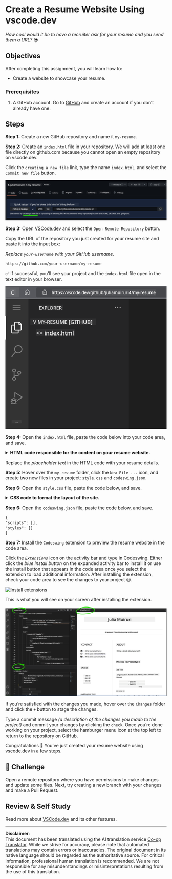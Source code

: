 <!--
CO_OP_TRANSLATOR_METADATA:
{
  "original_hash": "bd3aa6d2b879c30ea496c43aec1c49ed",
  "translation_date": "2025-08-29T13:26:20+00:00",
  "source_file": "8-code-editor/1-using-a-code-editor/assignment.md",
  "language_code": "en"
}
-->
# Create a Resume Website Using vscode.dev

_How cool would it be to have a recruiter ask for your resume and you send them a URL?_ 😎

## Objectives

After completing this assignment, you will learn how to:

- Create a website to showcase your resume.

### Prerequisites

1. A GitHub account. Go to [GitHub](https://github.com/) and create an account if you don’t already have one.

## Steps

**Step 1:** Create a new GitHub repository and name it `my-resume`.

**Step 2:** Create an `index.html` file in your repository. We will add at least one file directly on github.com because you cannot open an empty repository on vscode.dev.

Click the `creating a new file` link, type the name `index.html`, and select the `Commit new file` button.

![Create a new file on github.com](../../../../translated_images/new-file-github.com.c886796d800e8056561829a181be1382c5303da9d902d8b2dd82b68a4806e21f.en.png)

**Step 3:** Open [VSCode.dev](https://vscode.dev) and select the `Open Remote Repository` button.

Copy the URL of the repository you just created for your resume site and paste it into the input box:

_Replace `your-username` with your GitHub username._

```
https://github.com/your-username/my-resume
```

✅ If successful, you’ll see your project and the `index.html` file open in the text editor in your browser.

![Create a new file](../../../../translated_images/project-on-vscode.dev.e79815a9a95ee7feac72ebe5c941c91279716be37c575dbdbf2f43bea2c7d8b6.en.png)

**Step 4:** Open the `index.html` file, paste the code below into your code area, and save.

<details>
    <summary><b>HTML code responsible for the content on your resume website.</b></summary>
    
        <html>

            <head>
                <link href="style.css" rel="stylesheet">
                <link rel="stylesheet" href="https://cdnjs.cloudflare.com/ajax/libs/font-awesome/5.15.4/css/all.min.css">
                <title>Your Name Goes Here!</title>
            </head>
            <body>
                <header id="header">
                    <!-- resume header with your name and title -->
                    <h1>Your Name Goes Here!</h1>
                    <hr>
                    Your Role!
                    <hr>
                </header>
                <main>
                    <article id="mainLeft">
                        <section>
                            <h2>CONTACT</h2>
                            <!-- contact info including social media -->
                            <p>
                                <i class="fa fa-envelope" aria-hidden="true"></i>
                                <a href="mailto:username@domain.top-level domain">Write your email here</a>
                            </p>
                            <p>
                                <i class="fab fa-github" aria-hidden="true"></i>
                                <a href="github.com/yourGitHubUsername">Write your username here!</a>
                            </p>
                            <p>
                                <i class="fab fa-linkedin" aria-hidden="true"></i>
                                <a href="linkedin.com/yourLinkedInUsername">Write your username here!</a>
                            </p>
                        </section>
                        <section>
                            <h2>SKILLS</h2>
                            <!-- your skills -->
                            <ul>
                                <li>Skill 1!</li>
                                <li>Skill 2!</li>
                                <li>Skill 3!</li>
                                <li>Skill 4!</li>
                            </ul>
                        </section>
                        <section>
                            <h2>EDUCATION</h2>
                            <!-- your education -->
                            <h3>Write your course here!</h3>
                            <p>
                                Write your institution here!
                            </p>
                            <p>
                                Start - End Date
                            </p>
                        </section>            
                    </article>
                    <article id="mainRight">
                        <section>
                            <h2>ABOUT</h2>
                            <!-- about you -->
                            <p>Write a blurb about yourself!</p>
                        </section>
                        <section>
                            <h2>WORK EXPERIENCE</h2>
                            <!-- your work experience -->
                            <h3>Job Title</h3>
                            <p>
                                Organization Name Goes Here | Start Month – End Month
                            </p>
                            <ul>
                                    <li>Task 1 - Write what you did!</li>
                                    <li>Task 2 - Write what you did!</li>
                                    <li>Write the outcomes/impact of your contribution</li>
                                    
                            </ul>
                            <h3>Job Title 2</h3>
                            <p>
                                Organization Name Goes Here | Start Month – End Month
                            </p>
                            <ul>
                                    <li>Task 1 - Write what you did!</li>
                                    <li>Task 2 - Write what you did!</li>
                                    <li>Write the outcomes/impact of your contribution</li>
                                    
                            </ul>
                        </section>
                    </article>
                </main>
            </body>
        </html>
</details>

Replace the _placeholder text_ in the HTML code with your resume details.

**Step 5:** Hover over the `my-resume` folder, click the `New File ...` icon, and create two new files in your project: `style.css` and `codeswing.json`.

**Step 6:** Open the `style.css` file, paste the code below, and save.

<details>
        <summary><b>CSS code to format the layout of the site.</b></summary>
            
            body {
                font-family: 'Segoe UI', Tahoma, Geneva, Verdana, sans-serif;
                font-size: 16px;
                max-width: 960px;
                margin: auto;
            }
            h1 {
                font-size: 3em;
                letter-spacing: .6em;
                padding-top: 1em;
                padding-bottom: 1em;
            }

            h2 {
                font-size: 1.5em;
                padding-bottom: 1em;
            }

            h3 {
                font-size: 1em;
                padding-bottom: 1em;
            }
            main { 
                display: grid;
                grid-template-columns: 40% 60%;
                margin-top: 3em;
            }
            header {
                text-align: center;
                margin: auto 2em;
            }

            section {
                margin: auto 1em 4em 2em;
            }

            i {
                margin-right: .5em;
            }

            p {
                margin: .2em auto
            }

            hr {
                border: none;
                background-color: lightgray;
                height: 1px;
            }

            h1, h2, h3 {
                font-weight: 100;
                margin-bottom: 0;
            }
            #mainLeft {
                border-right: 1px solid lightgray;
            }
            
</details>

**Step 6:** Open the `codeswing.json` file, paste the code below, and save.

    {
    "scripts": [],
    "styles": []
    }

**Step 7:** Install the `Codeswing` extension to preview the resume website in the code area.

Click the _`Extensions`_ icon on the activity bar and type in Codeswing. Either click the _blue install button_ on the expanded activity bar to install it or use the install button that appears in the code area once you select the extension to load additional information. After installing the extension, check your code area to see the changes to your project 😃.

![Install extensions](../../../../8-code-editor/images/install-extension.gif)

This is what you will see on your screen after installing the extension.

![Codeswing extension in action](../../../../translated_images/after-codeswing-extension-pb.0ebddddcf73b550994947a9084e35e2836c713ae13839d49628e3c764c1cfe83.en.png)

If you’re satisfied with the changes you made, hover over the `Changes` folder and click the `+` button to stage the changes.

Type a commit message _(a description of the changes you made to the project)_ and commit your changes by clicking the `check`. Once you’re done working on your project, select the hamburger menu icon at the top left to return to the repository on GitHub.

Congratulations 🎉 You’ve just created your resume website using vscode.dev in a few steps.

## 🚀 Challenge

Open a remote repository where you have permissions to make changes and update some files. Next, try creating a new branch with your changes and make a Pull Request.

## Review & Self Study

Read more about [VSCode.dev](https://code.visualstudio.com/docs/editor/vscode-web?WT.mc_id=academic-0000-alfredodeza) and its other features.

---

**Disclaimer**:  
This document has been translated using the AI translation service [Co-op Translator](https://github.com/Azure/co-op-translator). While we strive for accuracy, please note that automated translations may contain errors or inaccuracies. The original document in its native language should be regarded as the authoritative source. For critical information, professional human translation is recommended. We are not responsible for any misunderstandings or misinterpretations resulting from the use of this translation.
